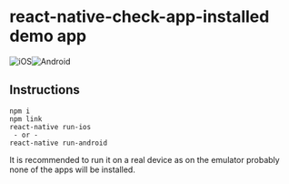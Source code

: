 # react-native-check-app-installed demo app
![iOS](https://github.com/anggaip/react-native-check-app-installed/raw/master/example/screens/ios.mov-10-320.gif)![Android](https://github.com/anggaip/react-native-check-app-installed/raw/master/example/screens/android.mov-10-320.gif)
## Instructions
```
npm i
npm link
react-native run-ios
 - or -
react-native run-android
```
It is recommended to run it on a real device as on the emulator probably none of the apps will be installed.